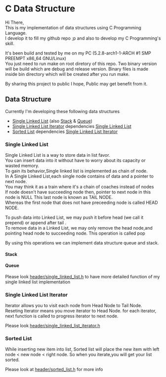 # C Data Structure

Hi There,<br/>
This is my implementation of data structures using C Programming Language.<br/>
I develop it to fill my github repo ;p and also to develop my C Programming's skill.

It's been build and tested by me on my PC (5.2.8-arch1-1-ARCH #1 SMP PREEMPT x86_64 GNU/Linux)<br/>
You just need to run make on root diretory of this repo.
Two binary version will be build which are debug and release version.
Binary files is made inside bin directory which will be created after you run make.

By sharing this project to public I hope, Public may get benefit from it.


## Data Structure
Currently I'm developing these following data structures 
- [Single Linked List](https://github.com/ipgdbali/c-data-structure/blob/master/README.md#single-linked-list) (also [Stack](https://github.com/ipgdbali/c-data-structure/blob/master/README.md#stack) & [Queue](https://github.com/ipgdbali/c-data-structure/blob/master/README.md#queue))
- [Single Linked List Iterator](https://github.com/ipgdbali/c-data-structure/blob/master/README.md#single-linked-list-iterator) dependencies [Single Linked List](https://github.com/ipgdbali/c-data-structure/blob/master/README.md#single-linked-list)
- [Sorted List](https://github.com/ipgdbali/c-data-structure/blob/master/README.md#sorted-list) dependencies [Single Linked List Iterator](https://github.com/ipgdbali/c-data-structure/blob/master/README.md#single-linked-list-iterator)


### Single Linked List
Single Linked List is a way to store data in list favor.<br/>
You can insert data into it without have to worry about its capacity or wasted memory.<br/>
To gain its behavior,Single linked list is implemented as chain of node.<br/>
In A Single Linked List,each single node contains of data and a pointer to next node.<br/>
You may think it as a train where it's a chain of coaches instead of nodes<br/>
If node doesn't have succeeding node then, pointer to next node in this node is NULL
This last node is known as TAIL NODE.<br/>
Whereas the first node that does not have preceeding node is called HEAD NODE.

To push data into Linked List, we may push it before head (we call it prepend) or
append after tail .<br/>
To remove data in a Linked List, we may only remove the head node,and pointing head node to succeeding node.
This operation is called pop<br/>

By using this operations we can implement data structure queue and stack.
#### Stack
#### Queue

Please look [header/single_linked_list.h](https://github.com/ipgdbali/c-data-structure/blob/master/header/single_linked_list.h) to have more detailed function of my single linked list implementation

### Single Linked List Iterator
Iterator allows you to visit each node from Head Node to Tail Node.
Reseting Iterator means you move iterator to Head Node.
for each iterator, next function is called to progress iterator to next node.

Please look [header/single_linked_list_iterator.h](https://github.com/ipgdbali/c-data-structure/blob/master/header/single_linked_list_iterator.h)

### Sorted List
While inserting new item into list,
Sorted list will place the new item with left node < new node < right node.
So when you iterate,you will get your list sorted.

Please look at [header/sorted_list.h](https://github.com/ipgdbali/c-data-structure/blob/master/header/sorted_list.h) for more info

